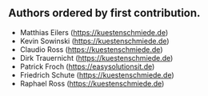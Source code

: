 ## Authors ordered by first contribution.

- Matthias Eilers (https://kuestenschmiede.de)
- Kevin Sowinski (https://kuestenschmiede.de)
- Claudio Ross (https://kuestenschmiede.de)
- Dirk Trauernicht (https://kuestenschmiede.de)
- Patrick Froch (https://easysolutionsit.de)
- Friedrich Schute (https://kuestenschmiede.de)
- Raphael Ross (https://kuestenschmiede.de)